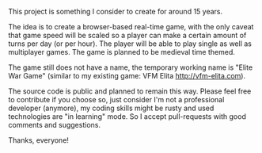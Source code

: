 This project is something I consider to create for around 15 years.

The idea is to create a browser-based real-time game, with the only caveat that game speed will be scaled so a player can make a certain amount of turns per day (or per hour). The player will be able to play single as well as multiplayer games. The game is planned to be medieval time themed.

The game still does not have a name, the temporary working name is "Elite War Game" (similar to my existing game: VFM Elita http://vfm-elita.com).

The source code is public and planned to remain this way. Please feel free to contribute if you choose so, just consider I'm not a professional developer (anymore), my coding skills might be rusty and used technologies are "in learning" mode. So I accept pull-requests with good comments and suggestions.

Thanks, everyone!
